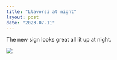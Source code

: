 ```yaml
---
title: "Llavorsí at night"
layout: post
date: "2023-07-11"
---
```


The new sign looks great all lit up at night.

![](/assets/images/2023/20230614_220208-1024x461.jpg)
